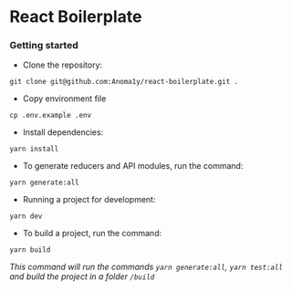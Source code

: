 # React Boilerplate

### Getting started
- Clone the repository:
```
git clone git@github.com:Anoma1y/react-boilerplate.git .
```
- Copy environment file
```
cp .env.example .env
```
- Install dependencies:
```
yarn install
```
- To generate reducers and API modules, run the command: 
```
yarn generate:all
```
- Running a project for development:
```
yarn dev
```
- To build a project, run the command:
```
yarn build
```
*This command will run the commands `yarn generate:all`, `yarn test:all` and build the project in a folder `/build`*
